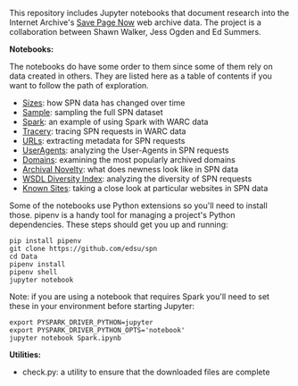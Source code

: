 This repository includes Jupyter notebooks that document research into the
Internet Archive's [Save Page Now] web archive data. The project is a
collaboration between Shawn Walker, Jess Ogden and Ed Summers.

**Notebooks:**

The notebooks do have some order to them since some of them rely on data created
in others. They are listed here as a table of contents if you want to
follow the path of exploration.

- [Sizes]: how SPN data has changed over time
- [Sample]: sampling the full SPN dataset
- [Spark]: an example of using Spark with WARC data
- [Tracery]: tracing SPN requests in WARC data
- [URLs]: extracting metadata for SPN requests
- [UserAgents]: analyzing the User-Agents in SPN requests
- [Domains]: examining the most popularly archived domains
- [Archival Novelty]: what does newness look like in SPN data
- [WSDL Diversity Index]: analyzing the diversity of SPN requests
- [Known Sites]: taking a close look at particular websites in SPN data

Some of the notebooks use Python extensions so you'll need to install those.
pipenv is a handy tool for managing a project's Python dependencies. These steps
should get you up and running:

    pip install pipenv
    git clone https://github.com/edsu/spn
    cd Data
    pipenv install
    pipenv shell
    jupyter notebook

Note: if you are using a notebook that requires Spark you'll need to set these
in your environment before starting Jupyter:

    export PYSPARK_DRIVER_PYTHON=jupyter
    export PYSPARK_DRIVER_PYTHON_OPTS='notebook'
    jupyter notebook Spark.ipynb

**Utilities:**

- check.py: a utility to ensure that the downloaded files are complete

[Archival Novelty]: https://github.com/edsu/spn/blob/master/notebooks/Archival%20Novelty.ipynb
[Domains]: https://github.com/edsu/spn/blob/master/notebooks/Domains.ipynb
[Known Sites]: https://github.com/edsu/spn/blob/master/notebooks/Known%20Sites.ipynb
[Sample]: https://github.com/edsu/spn/blob/master/notebooks/Sample.ipynb
[Sizes]: https://github.com/edsu/spn/blob/master/notebooks/Sizes.ipynb
[Spark]: https://github.com/edsu/spn/blob/master/notebooks/Spark.ipynb
[Tracery]: https://github.com/edsu/spn/blob/master/notebooks/Tracery.ipynb
[URLs]: https://github.com/edsu/spn/blob/master/notebooks/URLs.ipynb
[UserAgents]: https://github.com/edsu/spn/blob/master/notebooks/UserAgents.ipynb
[WSDL Diversity Index]: https://github.com/edsu/spn/blob/master/notebooks/WSDL%20Diversity%20Index.ipynb

[Save Page Now]: https://wayback.archive.org


